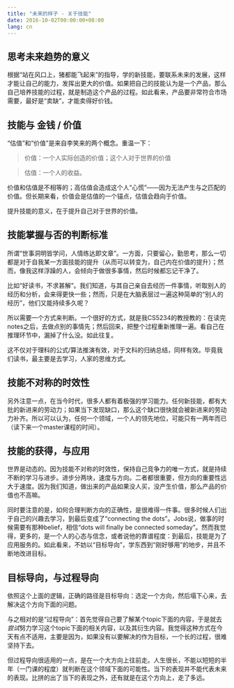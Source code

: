 ```yaml
---
title: "未来的样子 - 关于技能"
date: 2016-10-02T00:00:00+08:00
lang: cn
---
```


## 思考未来趋势的意义
根据“站在风口上，猪都能飞起来”的指导，学的新技能，要联系未来的发展，这样才能让自己的能力，发挥出更大的价值。如果把自己的技能认为是一个产品，那么自己培养技能的过程，就是制造这个产品的过程。如此看来，产品要非常符合市场需要，最好是“卖缺”，才能卖得好价钱。

## 技能与 金钱 / 价值
“估值”和“价值”是来自李笑来的两个概念。重温一下：

> 价值：一个人实际创造的价值；这个人对于世界的价值

> 估值：一个人的收益。

价值和估值是不相等的；高估值会造成这个人“心慌”——因为无法产生与之匹配的价值。但长期来看，价值会是估值的一个锚点，估值会趋向于价值。

提升技能的意义，在于提升自己对于世界的价值。

## 技能掌握与否的判断标准
所谓“世事洞明皆学问，人情练达即文章”。一方面，只要留心，勤思考，那么一切都是对于自我某一方面技能的提升（从而可以转变为，自己内在价值的提升）；然而，像我这样浮躁的人，会倾向于做很多事情，然后时候都忘记干净了。

比如“好读书，不求甚解”。我们知道，与其自己亲自去经历一件事情，听取别人的经历和分析，会来得更快一些；然而，只是在大脑表层过一遍这种简单的“别人的经历”，他们又能持续多久呢？

所以需要一个方式来判断。一个很好的方式，就是我CS5234的教授教的：在读完notes之后，去做点别的事情先；然后回来，把整个过程重新推理一遍。看自己在推理环节中，漏掉了什么没。如此往复。

这不仅对于理科的公式/算法推演有效，对于文科的归纳总结，同样有效。毕竟我们读书，最主要是去学习，人家的思维方式。

## 技能不对称的时效性
另外注意一点，在当今时代，很多人都有着极强的学习能力。任何新技能，都有大批的新进来的劳动力；如果当下发现缺口，那么这个缺口很快就会被新进来的劳动力补齐。所以可以认为，任何一个领域，一个人的领先地位，可能只有一两年而已（读下来一个master课程的时间）。

## 技能的获得，与应用
世界是动态的。因为技能不对称的时效性，保持自己竞争力的唯一方式，就是持续不断的学习与进步。进步分两块，速度与方向。二者都很重要，但方向的重要性远大于速度。因为我们知道，做出来的产品如果没人买，没产生价值，那么产品的价值也不高嘛。

同时要注意的是，如何合理判断方向的正确性，是很难得一件事。很多时候人们出于自己的兴趣去学习，到最后变成了“connecting the dots”。Jobs说，做事的时候需要有那种belief，相信“dots will finally be connected someday”。然而我觉得，更多的，是一个人的心态与信念，或者说他的靠谱程度：到最后，技能是为了应用服务的。如此看来，不妨以“目标导向”，学东西到“刚好够用”的地步，并且不断地改进目标。

## 目标导向，与过程导向
依照这个上面的逻辑，正确的路径是目标导向：选定一个方向，然后塌下心来，去解决这个方向下面的问题。

与之相对的是“过程导向”：首先觉得自己要了解某个topic下面的内容，于是就去*尝试*努力学习这个topic下面的相关内容，以及其衍生内容。我觉得这种方式在今天有点不适用，主要是因为，如果没有以要解决的作为目标，一个长的过程，很难坚持下去。

但过程导向很适用的一点，是在一个大方向上往前走。人生很长，不能以短短的半年（一门课的程度）就判断在这个领域下面的可能性。当下的表现并不能代表未来的表现。比拼的出了当下的表现之外，还有就是在这个方向上，走了多远。
